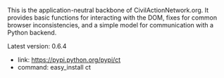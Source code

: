This is the application-neutral backbone of CivilActionNetwork.org. It provides basic functions for interacting with the DOM, fixes for common browser inconsistencies, and a simple model for communication with a Python backend.

Latest version: 0.6.4
 - link: https://pypi.python.org/pypi/ct
 - command: easy_install ct